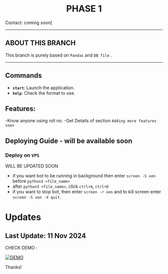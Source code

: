 <h1 align="center">
  <b>PHASE 1</b> 
</h1>


Contact: coming soon[

---

## ABOUT THIS BRANCH
This branch is purely based on `Pandas` and `DB file` .

---
## Commands

- **`start`**: Launch the application.
- **`help`**: Check the format to use.

## Features:

-Know anyone using roll no.
-Get Details of section
`Adding more features soon`

## Deploying Guide - will be available soon


### Deploy on `VPS`

WILL BE UPDATED SOON



- if you want bot to be running in background then enter `screen -S xen` before `python3 <file_name>` 
- after `python3 <file_name>`, click `ctrl+A`, `ctrl+D`
- if you want to stop bot, then enter `screen -r xen` and to kill screen enter `screen -S xen -X quit`.



# Updates
## Last Update: 11 Nov 2024
 


CHECK DEMO :

[![DEMO](https://github.com/user-attachments/assets/ae8c2dd8-6b13-4eea-b449-7c6caeef92f7)](https://github.com/user-attachments/assets/d9116325-54ac-49f7-9840-6b4f06bb647c)



Thanks!
